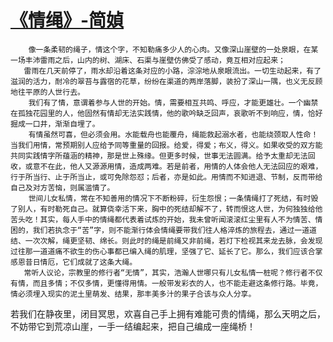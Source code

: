 # [《情绳》-简媜](https://github.com/Luckyyyyyyy/phh-blog/issues/12)

        像一条柔韧的绳子，情这个字，不知勒痛多少人的心肉。又像深山崖壁的一处泉眼，在某一场丰沛雷雨之后，山内的树、湖床、石渠与崖壁仿佛受了感动，竟互相对应起来；
       雷雨在几天前停了，雨水却沿着这条对应的小路，淙淙地从泉眼流出。一切生动起来，有了滋润的活力，耐冷的翠苔与露宿的花草，纷纷在渠道的两岸落脚，装扮了深山一隅，也义无反顾地往平原的人世行去。
        我们有了情，意谓着参与人世的开始。情，需要相互共鸣、呼应，才能更雄壮。一个幽禁在孤独花园里的人，他固然有情却无法实践情，他的歌吟缺乏回声，哀歌听不到响应，情，恰好掘成一口井，渐渐自埋了。
        有情虽然可喜，但必须会用。水能载舟也能覆舟，绳能救起溺水者，也能绕颈取人性命！当我们用情，常预期别人应给予同等重量的回报。给爱，得爱；布义，得义。如果收受的双方能共同实践情字所蕴涵的精神，那是世上殊缘。但更多时候，世事无法圆满。给予太重却无法回收，或意不在此，他人又源源用情，造成两难。若是前者，用情的人体会他人无法回应的艰难，行于所当行、止于所当止，或可免除怨怼；后者，亦是如此。用情而不知进退、节制，反而带给自己及对方苦恼，则属滥情了。
        世间儿女私情，常在不知善用的情况下不断粉碎，衍生怨恨；一条情绳打了死结，有时毁了别人，有时勒死自己。就算侥幸活下来，胸中的死结却解不了，转而恨这人世，为何独独给他苦头吃！其实，每人手中的情绳都代表着试炼的开始，我未曾听闻滚滚红尘里有人不为情苦、情困的，我们若执念于“苦”字，则不能渐行体会情绳要带我们往人格淬炼的旅程去，通过一道道结、一次次解，绳更坚韧、绵长。则此时的绳是前绳又非前绳，若灯下检视其来龙去脉，会发现过往那一道道痛不欲生的伤心事都已编入绳的肌理，坚强了它、延长了它。那么，我们应该合掌感恩昔日情厄，它们成就了这条大绳。
       常听人议论，宗教里的修行者“无情”，其实，浩瀚人世哪只有儿女私情一桩呢？修行者不仅有情，而且多情；不仅多情，更懂得用情。一般带发彩衣的人，也不能走避这条修行路。毕竟，情必须埋入现实的泥土里萌发、结果，那丰美多汁的果子合该与众人分享。
若我们在静夜里，闭目冥思，欢喜自己手上拥有难能可贵的情绳，那么天明之后，不妨带它到荒凉山崖，一手一结编起来，把自己编成一座绳桥！
